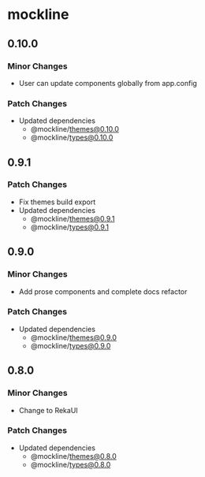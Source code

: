 # mockline

## 0.10.0

### Minor Changes

- User can update components globally from app.config

### Patch Changes

- Updated dependencies
  - @mockline/themes@0.10.0
  - @mockline/types@0.10.0

## 0.9.1

### Patch Changes

- Fix themes build export
- Updated dependencies
  - @mockline/themes@0.9.1
  - @mockline/types@0.9.1

## 0.9.0

### Minor Changes

- Add prose components and complete docs refactor

### Patch Changes

- Updated dependencies
  - @mockline/themes@0.9.0
  - @mockline/types@0.9.0

## 0.8.0

### Minor Changes

- Change to RekaUI

### Patch Changes

- Updated dependencies
  - @mockline/themes@0.8.0
  - @mockline/types@0.8.0
